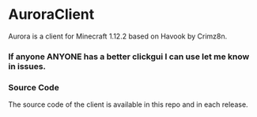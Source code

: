 # AuroraClient
Aurora is a client for Minecraft 1.12.2 based on Havook by Crimz8n.


### If anyone ANYONE has a better clickgui I can use let me know in issues.


### Source Code
The source code of the client is available in this repo and in each release.
